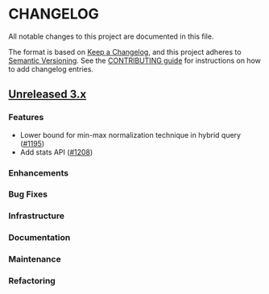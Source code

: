 # CHANGELOG
All notable changes to this project are documented in this file.

The format is based on [Keep a Changelog](https://keepachangelog.com/en/1.0.0/), and this project adheres to [Semantic Versioning](https://semver.org/spec/v2.0.0.html). See the [CONTRIBUTING guide](./CONTRIBUTING.md#Changelog) for instructions on how to add changelog entries.

## [Unreleased 3.x](https://github.com/opensearch-project/neural-search/compare/main...HEAD)
### Features
- Lower bound for min-max normalization technique in hybrid query ([#1195](https://github.com/opensearch-project/neural-search/pull/1195))
- Add stats API ([#1208](https://github.com/opensearch-project/neural-search/pull/1208))
### Enhancements
### Bug Fixes
### Infrastructure
### Documentation
### Maintenance
### Refactoring
